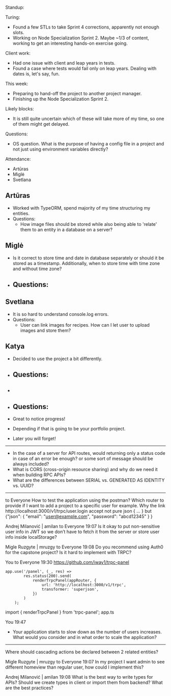 Standup:

  Turing:
  - Found a few STLs to take Sprint 4 corrections, apparently not enough slots.
  - Working on Node Specialization Sprint 2. Maybe ~1/3 of content, working to get an interesting hands-on exercise going.

  Client work:
  - Had one issue with client and leap years in tests.
  - Found a case where tests would fail only on leap years. Dealing with dates is, let's say, fun.

  This week:
  - Preparing to hand-off the project to another project manager.
  - Finishing up the Node Specialization Sprint 2.

  Likely blocks:
  - It is still quite uncertain which of these will take more of my time, so one of them might get delayed.

Questions:
  - OS question. What is the purpose of having a config file in a project and not just using environment variables directly?

Attendance:
  - Artūras
  - Miglė
  - Svetlana

## Artūras

- Worked with TypeORM, spend majority of my time structuring my entities.
- Questions:
  - How image files should be stored while also being able to 'relate' them to an entity in a database on a server?

## Miglė

- Is it correct to store time and date in database separately or should it be stored as a timestamp. Additionally, when to store time with time zone and without time zone?
- Questions:
  -

## Svetlana

- It is so hard to understand console.log errors.
- Questions:
  - User can link images for recipes. How can I let user to upload images and store them?

## Katya

- Decided to use the project a bit differently.
- Questions:
  -

##

-
- Questions:
  -

- Great to notice progress!
- Depending if that is going to be your portfolio project.
- Later you will forget!

---

- In the case of a server for API routes, would returning only a status code in case of an error be enough? or some sort of message should be always included?
- What is CORS (cross-origin resource sharing) and why do we need it when building RPC APIs?
- What are the differences between SERIAL vs. GENERATED AS IDENTITY vs. UUID?

---

  to  Everyone
How to test the application using the postman? Which router to provide if I want to add a project to a specific user for example.  Why the link http://localhost:3000/v1/trpc/user.login accept not pure json  { … } but  {"json": 
{
    "email": "user@example.com",
    "password": "abcd12345"
  }
}

Andrej Milanović | amilan  to  Everyone 19:07
Is it okay to put non-sensitive user info in JWT so we don’t have to fetch it from the server or store user info inside localStorage?

Migle Ruzgyte | mruzgy  to  Everyone 19:08
Do you recommend using Auth0 for the capstone project? Is it hard to implement with TRPC?

You  to  Everyone 19:30
https://github.com/iway1/trpc-panel
```
app.use('/panel', (_, res) =>
        res.status(200).send(
            renderTrpcPanel(appRouter, {
                url: 'http://localhost:3000/v1/trpc',
                transformer: 'superjson',
            })
        )
    );
```
import { renderTrpcPanel } from 'trpc-panel';
app.ts

You 19:47
- Your application starts to slow down as the number of users increases. What would you consider and in what order to scale the application?


---

Where should cascading actions be declared between 2 related entities?

Migle Ruzgyte | mruzgy  to  Everyone 19:07
In my project I want admin to see different homeview than regular user, how could I implement this?

Andrej Milanović | amilan 19:08
What is the best way to write types for APIs? Should we create types in client or import them from backend? What are the best practices?
